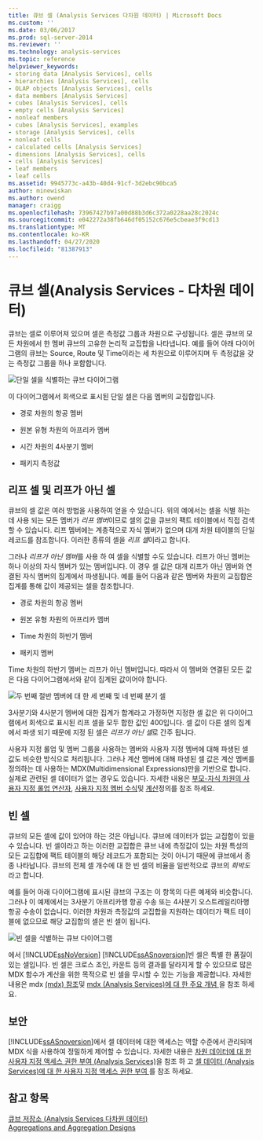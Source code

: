 ```yaml
---
title: 큐브 셀 (Analysis Services 다차원 데이터) | Microsoft Docs
ms.custom: ''
ms.date: 03/06/2017
ms.prod: sql-server-2014
ms.reviewer: ''
ms.technology: analysis-services
ms.topic: reference
helpviewer_keywords:
- storing data [Analysis Services], cells
- hierarchies [Analysis Services], cells
- OLAP objects [Analysis Services], cells
- data members [Analysis Services]
- cubes [Analysis Services], cells
- empty cells [Analysis Services]
- nonleaf members
- cubes [Analysis Services], examples
- storage [Analysis Services], cells
- nonleaf cells
- calculated cells [Analysis Services]
- dimensions [Analysis Services], cells
- cells [Analysis Services]
- leaf members
- leaf cells
ms.assetid: 9945773c-a43b-40d4-91cf-3d2ebc90bca5
author: minewiskan
ms.author: owend
manager: craigg
ms.openlocfilehash: 73967427b97a00d88b3d6c372a0228aa28c2024c
ms.sourcegitcommit: e042272a38fb646df05152c676e5cbeae3f9cd13
ms.translationtype: MT
ms.contentlocale: ko-KR
ms.lasthandoff: 04/27/2020
ms.locfileid: "81387913"
---
```

# <a name="cube-cells-analysis-services---multidimensional-data"></a>큐브 셀(Analysis Services - 다차원 데이터)
  큐브는 셀로 이루어져 있으며 셀은 측정값 그룹과 차원으로 구성됩니다. 셀은 큐브의 모든 차원에서 한 멤버 큐브의 고유한 논리적 교집합을 나타냅니다. 예를 들어 아래 다이어그램의 큐브는 Source, Route 및 Time이라는 세 차원으로 이루어지며 두 측정값을 갖는 측정값 그룹을 하나 포함합니다.  
  
 ![단일 셀을 식별하는 큐브 다이어그램](../../analysis-services/dev-guide/media/as-cubeintro5.gif "단일 셀을 식별하는 큐브 다이어그램")  
  
 이 다이어그램에서 회색으로 표시된 단일 셀은 다음 멤버의 교집합입니다.  
  
-   경로 차원의 항공 멤버  
  
-   원본 유형 차원의 아프리카 멤버  
  
-   시간 차원의 4사분기 멤버  
  
-   패키지 측정값  
  
## <a name="leaf-and-nonleaf-cells"></a>리프 셀 및 리프가 아닌 셀  
 큐브의 셀 값은 여러 방법을 사용하여 얻을 수 있습니다. 위의 예에서는 셀을 식별 하는 데 사용 되는 모든 멤버가 *리프 멤버*이므로 셀의 값을 큐브의 팩트 테이블에서 직접 검색할 수 있습니다. 리프 멤버에는 계층적으로 자식 멤버가 없으며 대개 차원 테이블의 단일 레코드를 참조합니다. 이러한 종류의 셀을 *리프 셀*이라고 합니다.  
  
 그러나 *리프가 아닌 멤버*를 사용 하 여 셀을 식별할 수도 있습니다. 리프가 아닌 멤버는 하나 이상의 자식 멤버가 있는 멤버입니다. 이 경우 셀 값은 대개 리프가 아닌 멤버와 연결된 자식 멤버의 집계에서 파생됩니다. 예를 들어 다음과 같은 멤버와 차원의 교집합은 집계를 통해 값이 제공되는 셀을 참조합니다.  
  
-   경로 차원의 항공 멤버  
  
-   원본 유형 차원의 아프리카 멤버  
  
-   Time 차원의 하반기 멤버  
  
-   패키지 멤버  
  
 Time 차원의 하반기 멤버는 리프가 아닌 멤버입니다. 따라서 이 멤버와 연결된 모든 값은 다음 다이어그램에서와 같이 집계된 값이어야 합니다.  
  
 ![두 번째 절반 멤버에 대 한 세 번째 및 네 번째 분기 셀](../../analysis-services/dev-guide/media/as-cubeintro6.gif "두 번째 절반 멤버에 대 한 세 번째 및 네 번째 분기 셀")  
  
 3사분기와 4사분기 멤버에 대한 집계가 합계라고 가정하면 지정한 셀 값은 위 다이어그램에서 회색으로 표시된 리프 셀을 모두 합한 값인 400입니다. 셀 값이 다른 셀의 집계에서 파생 되기 때문에 지정 된 셀은 *리프가 아닌 셀*로 간주 됩니다.  
  
 사용자 지정 롤업 및 멤버 그룹을 사용하는 멤버와 사용자 지정 멤버에 대해 파생된 셀 값도 비슷한 방식으로 처리됩니다. 그러나 계산 멤버에 대해 파생된 셀 값은 계산 멤버를 정의하는 데 사용하는 MDX(Multidimensional Expressions)만을 기반으로 합니다. 실제로 관련된 셀 데이터가 없는 경우도 있습니다. 자세한 내용은 [부모-자식 차원의 사용자 지정 롤업 연산자](../multidimensional-models/parent-child-dimension-attributes-custom-rollup-operators.md), [사용자 지정 멤버 수식](../multidimensional-models/attribute-properties-define-custom-member-formulas.md)및 [계산](../multidimensional-models-olap-logical-cube-objects/calculations.md)정의를 참조 하세요.  
  
## <a name="empty-cells"></a>빈 셀  
 큐브의 모든 셀에 값이 있어야 하는 것은 아닙니다. 큐브에 데이터가 없는 교집합이 있을 수 있습니다. 빈 셀이라고 하는 이러한 교집합은 큐브 내에 측정값이 있는 차원 특성의 모든 교집합에 팩트 테이블의 해당 레코드가 포함되는 것이 아니기 때문에 큐브에서 종종 나타납니다. 큐브의 전체 셀 개수에 대 한 빈 셀의 비율을 일반적으로 큐브의 *희박도* 라고 합니다.  
  
 예를 들어 아래 다이어그램에 표시된 큐브의 구조는 이 항목의 다른 예제와 비슷합니다. 그러나 이 예제에서는 3사분기 아프리카행 항공 수송 또는 4사분기 오스트레일리아행 항공 수송이 없습니다. 이러한 차원과 측정값의 교집합을 지원하는 데이터가 팩트 테이블에 없으므로 해당 교집합의 셀은 빈 셀이 됩니다.  
  
 ![빈 셀을 식별하는 큐브 다이어그램](../../analysis-services/dev-guide/media/as-cubeintro7.gif "빈 셀을 식별하는 큐브 다이어그램")  
  
 에서 [!INCLUDE[ssNoVersion](../../includes/ssnoversion-md.md)] [!INCLUDE[ssASnoversion](../../includes/ssasnoversion-md.md)]빈 셀은 특별 한 품질이 있는 셀입니다. 빈 셀은 크로스 조인, 카운트 등의 결과를 달라지게 할 수 있으므로 많은 MDX 함수가 계산을 위한 목적으로 빈 셀을 무시할 수 있는 기능을 제공합니다. 자세한 내용은 mdx [&#40;mdx&#41; 참조](/sql/mdx/multidimensional-expressions-mdx-reference)및 [mdx &#40;Analysis Services&#41;에 대 한 주요 개념 ](../multidimensional-models/key-concepts-in-mdx-analysis-services.md)을 참조 하세요.  
  
## <a name="security"></a>보안  
 [!INCLUDE[ssASnoversion](../../includes/ssasnoversion-md.md)]에서 셀 데이터에 대한 액세스는 역할 수준에서 관리되며 MDX 식을 사용하여 정밀하게 제어할 수 있습니다. 자세한 내용은 [차원 데이터에 대 한 사용자 지정 액세스 권한 부여 &#40;Analysis Services&#41;](../multidimensional-models/grant-custom-access-to-dimension-data-analysis-services.md)을 참조 하 고 [셀 데이터 &#40;Analysis Services&#41;에 대 한 사용자 지정 액세스 권한 부여 ](../multidimensional-models/grant-custom-access-to-cell-data-analysis-services.md)를 참조 하세요.  
  
## <a name="see-also"></a>참고 항목  
 [큐브 저장소 &#40;Analysis Services 다차원 데이터&#41;](../multidimensional-models-olap-logical-cube-objects/cube-storage-analysis-services-multidimensional-data.md)   
 [Aggregations and Aggregation Designs](../multidimensional-models-olap-logical-cube-objects/aggregations-and-aggregation-designs.md)  
  
  
